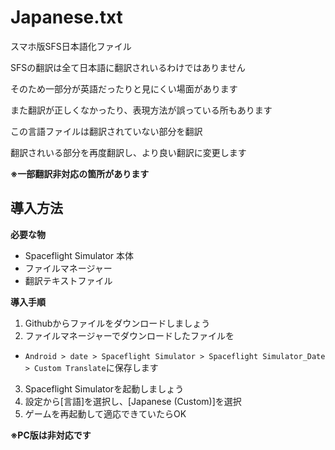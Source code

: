 # Japanese.txt
スマホ版SFS日本語化ファイル

SFSの翻訳は全て日本語に翻訳されいるわけではありません

そのため一部分が英語だったりと見にくい場面があります

また翻訳が正しくなかったり、表現方法が誤っている所もあります

この言語ファイルは翻訳されていない部分を翻訳

翻訳されいる部分を再度翻訳し、より良い翻訳に変更します

**※一部翻訳非対応の箇所があります**

**導入方法**
---

**必要な物**
+ Spaceflight Simulator 本体
+ ファイルマネージャー
+ 翻訳テキストファイル

**導入手順**

1. Githubからファイルをダウンロードしましょう
2. ファイルマネージャーでダウンロードしたファイルを
+  `Android > date > Spaceflight Simulator > Spaceflight Simulator_Date > Custom Translate`に保存します
3. Spaceflight Simulatorを起動しましょう
4. 設定から[言語]を選択し、[Japanese (Custom)]を選択
5. ゲームを再起動して適応できていたらOK

**※PC版は非対応です**
